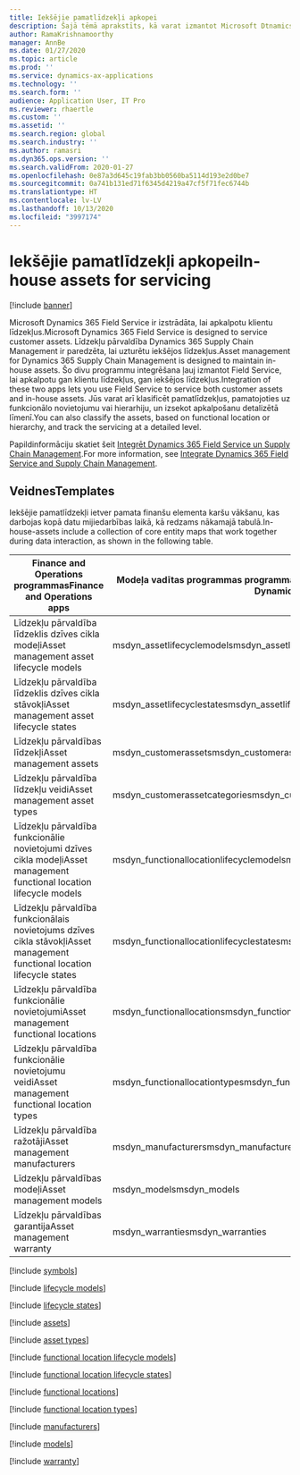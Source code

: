 ```yaml
---
title: Iekšējie pamatlīdzekļi apkopei
description: Šajā tēmā aprakstīts, kā varat izmantot Microsoft Dtnamics 365 Field Service, lai apkalpotu gan klientu līdzekļus, gan iekšējos līdzekļus.
author: RamaKrishnamoorthy
manager: AnnBe
ms.date: 01/27/2020
ms.topic: article
ms.prod: ''
ms.service: dynamics-ax-applications
ms.technology: ''
ms.search.form: ''
audience: Application User, IT Pro
ms.reviewer: rhaertle
ms.custom: ''
ms.assetid: ''
ms.search.region: global
ms.search.industry: ''
ms.author: ramasri
ms.dyn365.ops.version: ''
ms.search.validFrom: 2020-01-27
ms.openlocfilehash: 0e87a3d645c19fab3bb0560ba5114d193e2d0be7
ms.sourcegitcommit: 0a741b131ed71f6345d4219a47cf5f71fec6744b
ms.translationtype: HT
ms.contentlocale: lv-LV
ms.lasthandoff: 10/13/2020
ms.locfileid: "3997174"
---
```

# <a name="in-house-assets-for-servicing"></a><span data-ttu-id="017f1-103">Iekšējie pamatlīdzekļi apkopei</span><span class="sxs-lookup"><span data-stu-id="017f1-103">In-house assets for servicing</span></span>

[!include [banner](../../includes/banner.md)]



<span data-ttu-id="017f1-104">Microsoft Dynamics 365 Field Service ir izstrādāta, lai apkalpotu klientu līdzekļus.</span><span class="sxs-lookup"><span data-stu-id="017f1-104">Microsoft Dynamics 365 Field Service is designed to service customer assets.</span></span> <span data-ttu-id="017f1-105">Līdzekļu pārvaldība Dynamics 365 Supply Chain Management ir paredzēta, lai uzturētu iekšējos līdzekļus.</span><span class="sxs-lookup"><span data-stu-id="017f1-105">Asset management for Dynamics 365 Supply Chain Management is designed to maintain in-house assets.</span></span> <span data-ttu-id="017f1-106">Šo divu programmu integrēšana ļauj izmantot Field Service, lai apkalpotu gan klientu līdzekļus, gan iekšējos līdzekļus.</span><span class="sxs-lookup"><span data-stu-id="017f1-106">Integration of these two apps lets you use Field Service to service both customer assets and in-house assets.</span></span> <span data-ttu-id="017f1-107">Jūs varat arī klasificēt pamatlīdzekļus, pamatojoties uz funkcionālo novietojumu vai hierarhiju, un izsekot apkalpošanu detalizētā līmenī.</span><span class="sxs-lookup"><span data-stu-id="017f1-107">You can also classify the assets, based on functional location or hierarchy, and track the servicing at a detailed level.</span></span>

<span data-ttu-id="017f1-108">Papildinformāciju skatiet šeit [Integrēt Dynamics 365 Field Service un Supply Chain Management](https://docs.microsoft.com/dynamics365/field-service/supply-chain-field-service-integration).</span><span class="sxs-lookup"><span data-stu-id="017f1-108">For more information, see [Integrate Dynamics 365 Field Service and Supply Chain Management](https://docs.microsoft.com/dynamics365/field-service/supply-chain-field-service-integration).</span></span>

## <a name="templates"></a><span data-ttu-id="017f1-109">Veidnes</span><span class="sxs-lookup"><span data-stu-id="017f1-109">Templates</span></span>

<span data-ttu-id="017f1-110">Iekšējie pamatlīdzekļi ietver pamata finanšu elementa karšu vākšanu, kas darbojas kopā datu mijiedarbības laikā, kā redzams nākamajā tabulā.</span><span class="sxs-lookup"><span data-stu-id="017f1-110">In-house-assets include a collection of core entity maps that work together during data interaction, as shown in the following table.</span></span>

| <span data-ttu-id="017f1-111">Finance and Operations programmas</span><span class="sxs-lookup"><span data-stu-id="017f1-111">Finance and Operations apps</span></span> | <span data-ttu-id="017f1-112">Modeļa vadītas programmas programmā Dynamics 365</span><span class="sxs-lookup"><span data-stu-id="017f1-112">Model-driven apps in Dynamics 365</span></span> | <span data-ttu-id="017f1-113">apraksts</span><span class="sxs-lookup"><span data-stu-id="017f1-113">Description</span></span> |
|-----------------------------|-----------------------------------|-------------|
| <span data-ttu-id="017f1-114">Līdzekļu pārvaldība līdzeklis dzīves cikla modeļi</span><span class="sxs-lookup"><span data-stu-id="017f1-114">Asset management asset lifecycle models</span></span> | <span data-ttu-id="017f1-115">msdyn\_assetlifecyclemodels</span><span class="sxs-lookup"><span data-stu-id="017f1-115">msdyn\_assetlifecyclemodels</span></span> | |
| <span data-ttu-id="017f1-116">Līdzekļu pārvaldība līdzeklis dzīves cikla stāvokļi</span><span class="sxs-lookup"><span data-stu-id="017f1-116">Asset management asset lifecycle states</span></span> | <span data-ttu-id="017f1-117">msdyn\_assetlifecyclestates</span><span class="sxs-lookup"><span data-stu-id="017f1-117">msdyn\_assetlifecyclestates</span></span> | |
| <span data-ttu-id="017f1-118">Līdzekļu pārvaldības līdzekļi</span><span class="sxs-lookup"><span data-stu-id="017f1-118">Asset management assets</span></span> | <span data-ttu-id="017f1-119">msdyn\_customerassets</span><span class="sxs-lookup"><span data-stu-id="017f1-119">msdyn\_customerassets</span></span> | |
| <span data-ttu-id="017f1-120">Līdzekļu pārvaldība līdzekļu veidi</span><span class="sxs-lookup"><span data-stu-id="017f1-120">Asset management asset types</span></span> | <span data-ttu-id="017f1-121">msdyn\_customerassetcategories</span><span class="sxs-lookup"><span data-stu-id="017f1-121">msdyn\_customerassetcategories</span></span> | |
| <span data-ttu-id="017f1-122">Līdzekļu pārvaldība funkcionālie novietojumi dzīves cikla modeļi</span><span class="sxs-lookup"><span data-stu-id="017f1-122">Asset management functional location lifecycle models</span></span> | <span data-ttu-id="017f1-123">msdyn\_functionallocationlifecyclemodels</span><span class="sxs-lookup"><span data-stu-id="017f1-123">msdyn\_functionallocationlifecyclemodels</span></span> | |
| <span data-ttu-id="017f1-124">Līdzekļu pārvaldība funkcionālais novietojums dzīves cikla stāvokļi</span><span class="sxs-lookup"><span data-stu-id="017f1-124">Asset management functional location lifecycle states</span></span> | <span data-ttu-id="017f1-125">msdyn\_functionallocationlifecyclestates</span><span class="sxs-lookup"><span data-stu-id="017f1-125">msdyn\_functionallocationlifecyclestates</span></span> | |
| <span data-ttu-id="017f1-126">Līdzekļu pārvaldība funkcionālie novietojumi</span><span class="sxs-lookup"><span data-stu-id="017f1-126">Asset management functional locations</span></span> | <span data-ttu-id="017f1-127">msdyn\_functionallocations</span><span class="sxs-lookup"><span data-stu-id="017f1-127">msdyn\_functionallocations</span></span> | |
| <span data-ttu-id="017f1-128">Līdzekļu pārvaldība funkcionālie novietojumu veidi</span><span class="sxs-lookup"><span data-stu-id="017f1-128">Asset management functional location types</span></span> | <span data-ttu-id="017f1-129">msdyn\_functionallocationtypes</span><span class="sxs-lookup"><span data-stu-id="017f1-129">msdyn\_functionallocationtypes</span></span> | |
| <span data-ttu-id="017f1-130">Līdzekļu pārvaldība ražotāji</span><span class="sxs-lookup"><span data-stu-id="017f1-130">Asset management manufacturers</span></span> | <span data-ttu-id="017f1-131">msdyn\_manufacturers</span><span class="sxs-lookup"><span data-stu-id="017f1-131">msdyn\_manufacturers</span></span> | |
| <span data-ttu-id="017f1-132">Līdzekļu pārvaldības modeļi</span><span class="sxs-lookup"><span data-stu-id="017f1-132">Asset management models</span></span> | <span data-ttu-id="017f1-133">msdyn\_models</span><span class="sxs-lookup"><span data-stu-id="017f1-133">msdyn\_models</span></span> | |
| <span data-ttu-id="017f1-134">Līdzekļu pārvaldības garantija</span><span class="sxs-lookup"><span data-stu-id="017f1-134">Asset management warranty</span></span> | <span data-ttu-id="017f1-135">msdyn\_warranties</span><span class="sxs-lookup"><span data-stu-id="017f1-135">msdyn\_warranties</span></span> | |

[!include [symbols](../../includes/dual-write-symbols.md)]

[!include [lifecycle models](includes/AssetManagementAssetLifecycleModels-msdyn-assetlifecyclemodels.md)]

[!include [lifecycle states](includes/AssetManagementAssetLifecycleStates-msdyn-assetlifecyclestates.md)]

[!include [assets](includes/AssetManagementAssets-msdyn-customerassets.md)]

[!include [asset types](includes/AssetManagementAssetTypes-msdyn-customerassetcategories.md)]

[!include [functional location lifecycle models](includes/AssetManagementFunctionalLocationLifecycleModels-msdyn-functionallocationlifecyclemodels.md)]

[!include [functional location lifecycle states](includes/AssetManagementFunctionalLocationLifecycleStates-msdyn-functionallocationlifecyclestates.md)]

[!include [functional locations](includes/AssetManagementFunctionalLocations-msdyn-functionallocations.md)]

[!include [functional location types](includes/AssetManagementFunctionalLocationTypes-msdyn-functionallocationtypes.md)]

[!include [manufacturers](includes/AssetManagementManufacturers-msdyn-manufacturers.md)]

[!include [models](includes/AssetManagementModels-msdyn-models.md)]

[!include [warranty](includes/AssetManagementWarranty-msdyn-warranties.md)]
